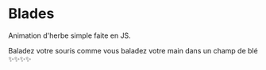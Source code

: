 # Blades

Animation d'herbe simple faite en JS.

Baladez votre souris comme vous baladez votre main dans un champ de blé ✨✨✨✨
